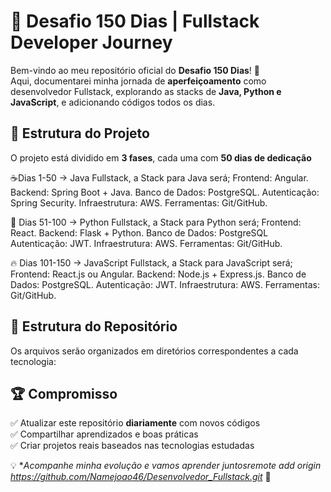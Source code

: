  # 🚀 Desafio 150 Dias | Fullstack Developer Journey

Bem-vindo ao meu repositório oficial do **Desafio 150 Dias**! 🎯  
Aqui, documentarei minha jornada de **aperfeiçoamento** como desenvolvedor Fullstack, explorando as stacks de **Java, Python e JavaScript**, e adicionando códigos todos os dias.

## 📅 Estrutura do Projeto
O projeto está dividido em **3 fases**, cada uma com **50 dias de dedicação**                                            

☕Dias 1-50 → Java Fullstack, a Stack para Java será;
Frontend: Angular.
Backend: Spring Boot + Java.
Banco de Dados: PostgreSQL.
Autenticação: Spring Security.
Infraestrutura: AWS.
Ferramentas: Git/GitHub.

🐍 Dias 51-100 → Python Fullstack, a Stack para Python será;
Frontend: React.
Backend: Flask + Python.
Banco de Dados: PostgreSQL
Autenticação: JWT.
Infraestrutura: AWS.
Ferramentas: Git/GitHub.

🔥  Dias 101-150 → JavaScript Fullstack, a Stack para JavaScript será;
Frontend: React.js ou Angular.
Backend: Node.js + Express.js.
Banco de Dados: PostgreSQL.
Autenticação: JWT.
Infraestrutura: AWS.
Ferramentas: Git/GitHub.

## 📂 Estrutura do Repositório
Os arquivos serão organizados em diretórios correspondentes a cada tecnologia:

## 🏆 Compromisso
✅ Atualizar este repositório **diariamente** com novos códigos  
✅ Compartilhar aprendizados e boas práticas  
✅ Criar projetos reais baseados nas tecnologias estudadas  

💡 **Acompanhe minha evolução e vamos aprender juntosremote add origin https://github.com/Namejoao46/Desenvolvedor_Fullstack.git* 🚀  

